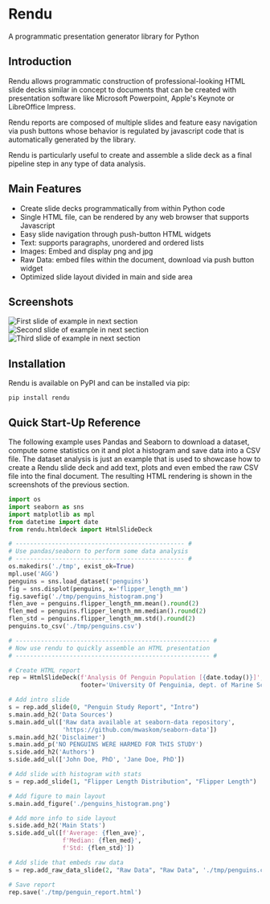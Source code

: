 # Rendu
A programmatic presentation generator library for Python

## Introduction

Rendu allows programmatic construction of professional-looking HTML slide decks similar in concept to documents that can be created with presentation software like Microsoft Powerpoint, Apple's Keynote or LibreOffice Impress.

Rendu reports are composed of multiple slides and feature easy navigation via push buttons whose behavior is regulated by javascript code that is automatically generated by the library.

Rendu is particularly useful to create and assemble a slide deck as a final pipeline step in any type of data analysis.

## Main Features

  * Create slide decks programmatically from within Python code
  * Single HTML file, can be rendered by any web browser that supports Javascript
  * Easy slide navigation through push-button HTML widgets
  * Text: supports paragraphs, unordered and ordered lists
  * Images: Embed and display png and jpg
  * Raw Data: embed files within the document, download via push button widget
  * Optimized slide layout divided in main and side area

## Screenshots

![First slide of example in next section](/doc/img/penguins_screenshot_01.png)
![Second slide of example in next section](/doc/img/penguins_screenshot_02.png)
![Third slide of example in next section](/doc/img/penguins_screenshot_03.png)

## Installation

Rendu is available on PyPI and can be installed via pip:
```
pip install rendu
```

## Quick Start-Up Reference

The following example uses Pandas and Seaborn to download a dataset, compute some statistics on it and plot a histogram and save data into a CSV file. The dataset analysis is just an example that is used to showcase how to create a Rendu slide deck and add text, plots and even embed the raw CSV file into the final document. The resulting HTML rendering is shown in the screenshots of the previous section.

```python
import os
import seaborn as sns
import matplotlib as mpl
from datetime import date
from rendu.htmldeck import HtmlSlideDeck

# ----------------------------------------------- #
# Use pandas/seaborn to perform some data analysis
# ----------------------------------------------- #
os.makedirs('./tmp', exist_ok=True)
mpl.use('AGG')
penguins = sns.load_dataset('penguins')
fig = sns.displot(penguins, x='flipper_length_mm')
fig.savefig('./tmp/penguins_histogram.png')
flen_ave = penguins.flipper_length_mm.mean().round(2)
flen_med = penguins.flipper_length_mm.median().round(2)
flen_std = penguins.flipper_length_mm.std().round(2)
penguins.to_csv('./tmp/penguins.csv')

# ------------------------------------------------------ #
# Now use rendu to quickly assemble an HTML presentation
# ------------------------------------------------------ #

# Create HTML report
rep = HtmlSlideDeck(f'Analysis Of Penguin Population [{date.today()}]',
                    footer='University Of Penguinia, dept. of Marine Science')

# Add intro slide
s = rep.add_slide(0, "Penguin Study Report", "Intro")
s.main.add_h2('Data Sources')
s.main.add_ul(['Raw data available at seaborn-data repository',
               'https://github.com/mwaskom/seaborn-data'])
s.main.add_h2('Disclaimer')
s.main.add_p('NO PENGUINS WERE HARMED FOR THIS STUDY')
s.side.add_h2('Authors')
s.side.add_ul(['John Doe, PhD', 'Jane Doe, PhD'])

# Add slide with histogram with stats
s = rep.add_slide(1, "Flipper Length Distribution", "Flipper Length")

# Add figure to main layout
s.main.add_figure('./penguins_histogram.png')

# Add more info to side layout
s.side.add_h2('Main Stats')
s.side.add_ul([f'Average: {flen_ave}',
               f'Median: {flen_med}',
               f'Std: {flen_std}'])

# Add slide that embeds raw data
s = rep.add_raw_data_slide(2, "Raw Data", "Raw Data", './tmp/penguins.csv')

# Save report
rep.save('./tmp/penguin_report.html')
```
